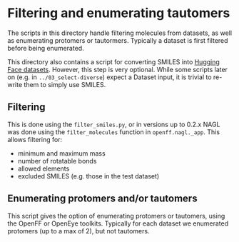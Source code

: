 # Filtering and enumerating tautomers

The scripts in this directory handle filtering molecules from datasets, as well as enumerating protomers or tautormers.
Typically a dataset is first filtered before being enumerated.

This directory also contains a script for converting SMILES into [Hugging Face datasets](https://huggingface.co/docs/datasets/en/index).
However, this step is very optional. While some scripts later on (e.g. in `../03_select-diverse`) expect a Dataset input, it is trivial to re-write them to simply use SMILES.

## Filtering

This is done using the `filter_smiles.py`, or in versions up to 0.2.x NAGL was done using the `filter_molecules`
function in `openff.nagl._app`. This allows filtering for:

* minimum and maximum mass
* number of rotatable bonds
* allowed elements
* excluded SMILES (e.g. those in the test dataset)


## Enumerating protomers and/or tautomers

This script gives the option of enumerating protomers or tautomers, using the OpenFF or OpenEye toolkits.
Typically for each dataset we enumerated protomers (up to a max of 2), but not tautomers.
